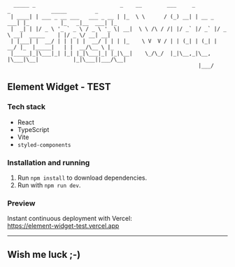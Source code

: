 ```
  _____ _                           _    __        ___     _            _             _____         _
 | ____| | ___ _ __ ___   ___ _ __ | |_  \ \      / (_) __| | __ _  ___| |_          |_   _|__  ___| |_
 |  _| | |/ _ \ '_ ` _ \ / _ \ '_ \| __|  \ \ /\ / /| |/ _` |/ _` |/ _ \ __|  _____    | |/ _ \/ __| __|
 | |___| |  __/ | | | | |  __/ | | | |_    \ V  V / | | (_| | (_| |  __/ |_  |_____|   | |  __/\__ \ |_
 |_____|_|\___|_| |_| |_|\___|_| |_|\__|    \_/\_/  |_|\__,_|\__, |\___|\__|           |_|\___||___/\__|
                                                             |___/
```

## Element Widget - TEST

### Tech stack

- React
- TypeScript
- Vite
- `styled-components`

### Installation and running

1. Run `npm install` to download dependencies.
2. Run with `npm run dev`.

### Preview

Instant continuous deployment with Vercel:<br />
https://element-widget-test.vercel.app

---

## Wish me luck ;-)
